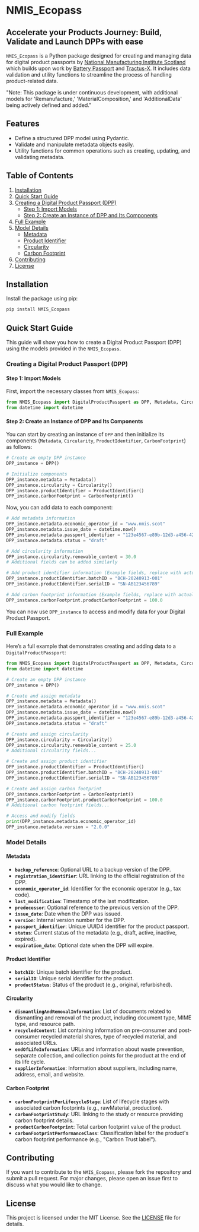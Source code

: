 # NMIS_Ecopass
## Accelerate your Products Journey: Build, Validate and Launch DPPs with ease

`NMIS_Ecopass` is a Python package designed for creating and managing data for digital product passports by [National Manufacturing Institute Scotland](https://www.nmis.scot/) which builds upon work by [Battery Passport](https://thebatterypass.eu/) and [Tractus-X](https://eclipse-tractusx.github.io/). It includes data validation and utility functions to streamline the process of handling product-related data.

"Note: This package is under continuous development, with additional models for 'Remanufacture,' 'MaterialComposition,' and 'AdditionalData' being actively defined and added."

## Features

- Define a structured DPP model using Pydantic.
- Validate and manipulate metadata objects easily.
- Utility functions for common operations such as creating, updating, and validating metadata.


## **Table of Contents**
1. [Installation](#installation)
2. [Quick Start Guide](#quick-start-guide)
3. [Creating a Digital Product Passport (DPP)](#creating-a-digital-product-passport-dpp)
    - [Step 1: Import Models](#step-1-import-models)
    - [Step 2: Create an Instance of DPP and Its Components](#step-2-create-an-instance-of-dpp-and-its-components)
4. [Full Example](#full-example)
5. [Model Details](#model-details)
    - [Metadata](#metadata)
    - [Product Identifier](#product-identifier)
    - [Circularity](#circularity)
    - [Carbon Footprint](#carbon-footprint)
6. [Contributing](#contributing)
7. [License](#license)



## Installation

Install the package using pip:

```bash
pip install NMIS_Ecopass
```

## **Quick Start Guide**

This guide will show you how to create a Digital Product Passport (DPP) using the models provided in the `NMIS_Ecopass`.

### **Creating a Digital Product Passport (DPP)**

#### **Step 1: Import Models**

First, import the necessary classes from `NMIS_Ecopass`:

```python
from NMIS_Ecopass import DigitalProductPassport as DPP, Metadata, Circularity, ProductIdentifier, CarbonFootprint
from datetime import datetime
```

#### **Step 2: Create an Instance of DPP and Its Components**

You can start by creating an instance of `DPP` and then initialize its components (`Metadata`, `Circularity`, `ProductIdentifier`, `CarbonFootprint`) as follows:

```python
# Create an empty DPP instance
DPP_instance = DPP()

# Initialize components
DPP_instance.metadata = Metadata()
DPP_instance.circularity = Circularity()
DPP_instance.productIdentifier = ProductIdentifier()
DPP_instance.carbonFootprint = CarbonFootprint()
```

Now, you can add data to each component:

```python
# Add metadata information
DPP_instance.metadata.economic_operator_id = "www.nmis.scot"
DPP_instance.metadata.issue_date = datetime.now()
DPP_instance.metadata.passport_identifier = "123e4567-e89b-12d3-a456-426614174000"
DPP_instance.metadata.status = "draft"

# Add circularity information
DPP_instance.circularity.renewable_content = 30.0
# Additional fields can be added similarly

# Add product identifier information (Example fields, replace with actual)
DPP_instance.productIdentifier.batchID = "BCH-20240913-001"
DPP_instance.productIdentifier.serialID = "SN-AB123456789"

# Add carbon footprint information (Example fields, replace with actual)
DPP_instance.carbonFootprint.productCarbonFootprint = 100.0
```

You can now use `DPP_instance` to access and modify data for your Digital Product Passport.

### **Full Example**

Here’s a full example that demonstrates creating and adding data to a `DigitalProductPassport`:

```python
from NMIS_Ecopass import DigitalProductPassport as DPP, Metadata, Circularity, ProductIdentifier, CarbonFootprint
from datetime import datetime

# Create an empty DPP instance
DPP_instance = DPP()

# Create and assign metadata
DPP_instance.metadata = Metadata()
DPP_instance.metadata.economic_operator_id = "www.nmis.scot"
DPP_instance.metadata.issue_date = datetime.now()
DPP_instance.metadata.passport_identifier = "123e4567-e89b-12d3-a456-426614174000"
DPP_instance.metadata.status = "draft"

# Create and assign circularity
DPP_instance.circularity = Circularity()
DPP_instance.circularity.renewable_content = 25.0
# Additional circularity fields...

# Create and assign product identifier
DPP_instance.productIdentifier = ProductIdentifier()
DPP_instance.productIdentifier.batchID = "BCH-20240913-001"
DPP_instance.productIdentifier.serialID = "SN-AB123456789"

# Create and assign carbon footprint
DPP_instance.carbonFootprint = CarbonFootprint()
DPP_instance.carbonFootprint.productCarbonFootprint = 100.0
# Additional carbon footprint fields...

# Access and modify fields
print(DPP_instance.metadata.economic_operator_id)
DPP_instance.metadata.version = "2.0.0"
```

### **Model Details**

#### **Metadata**
- **`backup_reference`**: Optional URL to a backup version of the DPP.
- **`registration_identifier`**: URL linking to the official registration of the DPP.
- **`economic_operator_id`**: Identifier for the economic operator (e.g., tax code).
- **`last_modification`**: Timestamp of the last modification.
- **`predecessor`**: Optional reference to the previous version of the DPP.
- **`issue_date`**: Date when the DPP was issued.
- **`version`**: Internal version number for the DPP.
- **`passport_identifier`**: Unique UUID4 identifier for the product passport.
- **`status`**: Current status of the metadata (e.g., draft, active, inactive, expired).
- **`expiration_date`**: Optional date when the DPP will expire.

#### **Product Identifier**
- **`batchID`**: Unique batch identifier for the product.
- **`serialID`**: Unique serial identifier for the product.
- **`productStatus`**: Status of the product (e.g., original, refurbished).

#### **Circularity**
- **`dismantlingAndRemovalInformation`**: List of documents related to dismantling and removal of the product, including document type, MIME type, and resource path.
- **`recycledContent`**: List containing information on pre-consumer and post-consumer recycled material shares, type of recycled material, and associated URLs.
- **`endOfLifeInformation`**: URLs and information about waste prevention, separate collection, and collection points for the product at the end of its life cycle.
- **`supplierInformation`**: Information about suppliers, including name, address, email, and website.

#### **Carbon Footprint**
- **`carbonFootprintPerLifecycleStage`**: List of lifecycle stages with associated carbon footprints (e.g., rawMaterial, production).
- **`carbonFootprintStudy`**: URL linking to the study or resource providing carbon footprint details.
- **`productCarbonFootprint`**: Total carbon footprint value of the product.
- **`carbonFootprintPerformanceClass`**: Classification label for the product's carbon footprint performance (e.g., "Carbon Trust label").

## **Contributing**

If you want to contribute to the `NMIS_Ecopass`, please fork the repository and submit a pull request. For major changes, please open an issue first to discuss what you would like to change.

## **License**

This project is licensed under the MIT License. See the [LICENSE](LICENSE) file for details.
